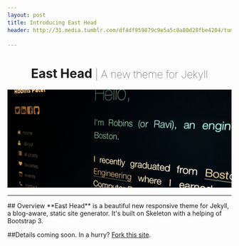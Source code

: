 ```yaml
---
layout: post
title: Introducing East Head
header: http://31.media.tumblr.com/df4df959879c9e5a5c8a80d28fbe4204/tumblr_mw87q8fy0q1sfie3io1_1280.jpg

---
```

<div><center><h1>East Head <small style="font-weight:100">|  A new theme for Jekyll</small></h1></center></div>

![screenshot](/images/cahoon_resources/mac.png)
<hr />
## Overview
**East Head** is a beautiful new responsive theme for Jekyll, a blog-aware, static site generator. It's built on Skeleton with a helping of Bootstrap 3.

##Details coming soon. In a hurry? <a href="https://github.com/arnp/personal-site"> Fork this site</a>.